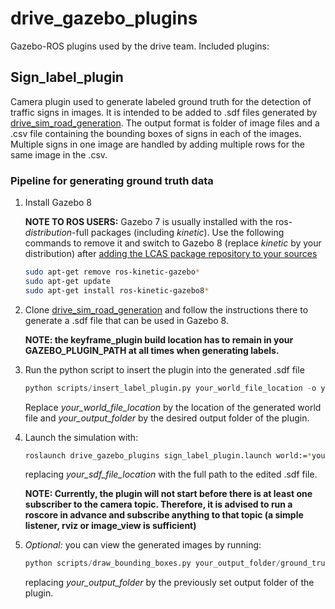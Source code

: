 # drive_gazebo_plugins
Gazebo-ROS plugins used by the drive team. Included plugins:

## Sign_label_plugin
Camera plugin used to generate labeled ground truth for the detection of traffic signs in images.
It is intended to be added to .sdf files generated by [drive_sim_road_generation](https://github.com/tum-phoenix/drive_sim_road_generation). 
The output format is folder of image files and a .csv file containing the bounding boxes of signs in each of the images.
Multiple signs in one image are handled by adding multiple rows for the same image in the .csv.

### Pipeline for generating ground truth data
1. Install Gazebo 8

   **NOTE TO ROS USERS:** Gazebo 7 is usually installed with the ros-*distribution*-full packages (including *kinetic*). 
   Use the following commands to remove it and switch to Gazebo 8 (replace *kinetic* by your distribution) after [adding the
   LCAS package repository to your sources](https://github.com/LCAS/rosdistro/wiki#using-the-l-cas-repository-if-you-just-want-to-use-our-software)
   ```bash
   sudo apt-get remove ros-kinetic-gazebo*
   sudo apt-get update
   sudo apt-get install ros-kinetic-gazebo8*
   ```
2. Clone [drive_sim_road_generation](https://github.com/tum-phoenix/drive_sim_road_generation) and follow the instructions there
   to generate a .sdf file that can be used in Gazebo 8. 
   
   **NOTE: the keyframe_plugin build location has to remain in your GAZEBO_PLUGIN_PATH at all times when generating labels.**
   
3. Run the python script to insert the plugin into the generated .sdf file
   ```python 
   python scripts/insert_label_plugin.py your_world_file_location -o your_output_folder
   ```
   Replace *your_world_file_location* by the location of the generated world file and *your_output_folder* by the desired
   output folder of the plugin.

5. Launch the simulation with:
   ```bash
   roslaunch drive_gazebo_plugins sign_label_plugin.launch world:=*your_sdf_file_location*
   ```
   replacing *your_sdf_file_location* with the full path to the edited .sdf file.
   
   **NOTE: Currently, the plugin will not start before there is at least one subscriber to the camera topic. Therefore, it is advised
   to run a roscore in advance and subscribe anything to that topic (a simple listener, rviz or image_view is sufficient)**
   
6. *Optional:* you can view the generated images by running:
   ```python 
   python scripts/draw_bounding_boxes.py your_output_folder/ground_truth.csv
   ```
   replacing *your_output_folder* by the previously set output folder of the plugin.
